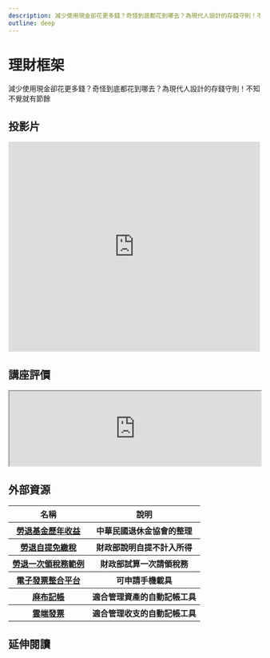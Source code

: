 ```yaml
---
description: 減少使用現金卻花更多錢？奇怪到底都花到哪去？為現代人設計的存錢守則！不知不覺就有節餘
outline: deep
---
```


# 理財框架

減少使用現金卻花更多錢？奇怪到底都花到哪去？為現代人設計的存錢守則！不知不覺就有節餘

## 投影片

<iframe src="https://docs.google.com/presentation/d/e/2PACX-1vQmCUJNXjyzyGaPc6_NXyjwmAshXjLOjfcG-fJrUb7XdVdEZhI2w_dD0WI0vwmf_cfOmoy3zKsNlTpz/embed?start=false&loop=false&delayms=3000" frameborder="0" width="100%" height="420" allowfullscreen="true" mozallowfullscreen="true" webkitallowfullscreen="true"></iframe>

## 講座評價

<iframe src="https://docs.google.com/spreadsheets/d/e/2PACX-1vS-dd3TtGo9ZL7PyKHDVIRIBC0TvbzSP6rrjnQZTtQ_pyZJw7pDIR1opRm8f-ZaShvJb-0OKIA_5U0Z/pubhtml?widget=true&amp;headers=false" width="100%" ></iframe>

## 外部資源

<table>
    <thead>
        <tr>
            <th>名稱</th>
            <th>說明</th>
        </tr>
    </thead>
    <tbody>
        <tr>
            <th>
                <a href="https://www.pension.org.tw/index.php/2018-10-03-15-11-09/2019-02-13-00-01-00" target="_blank">
                   勞退基金歷年收益
                </a>
            </th>
            <th>中華民國退休金協會的整理</th>
        </tr>
        <tr>
            <th>
                <a href="https://www.etax.nat.gov.tw/etwmain/tax-info/understanding/tax-q-and-a/national/individual-income-tax/taxation-scope/which-income/QOzOq69" target="_blank">
                   勞退自提免繳稅
                </a>
            </th>
            <th>財政部說明自提不計入所得</th>
        </tr>
        <tr>
            <th>
                <a href="https://www.etax.nat.gov.tw/etwmain/tax-info/understanding/tax-knowledge/WDNAx2Y" target="_blank">
                   勞退一次領稅務範例
                </a>
            </th>
            <th>財政部試算一次請領稅務</th>
        </tr>
        <tr>
            <th>
                <a href="https://www.einvoice.nat.gov.tw/APCONSUMER/BTC501W/" target="_blank">
                   電子發票整合平台
                </a>
            </th>
            <th>可申請手機載具</th>
        </tr>
        <tr>
            <th>
                <a href="https://moneybook.com.tw/" target="_blank">
                   麻布記帳
                </a>
            </th>
            <th>適合管理資產的自動記帳工具</th>
        </tr>
         <tr>
            <th>
                <a href="https://www.ecloudlife.com/w/" target="_blank">
                   雲端發票
                </a>
            </th>
            <th>適合管理收支的自動記帳工具</th>
        </tr>
    </tbody>
</table>

## 延伸閱讀

<Books :modelValue="bookItems"></Books>

<script setup>
import Books from '../components/books.vue'
const bookItems = [
    {
        id: '11100923100',
        name: '行動支付時代的金錢整理術',
        desc: `<p>減少使用現金卻花更多錢？奇怪到底都花到哪去
為現代人設計的存錢守則！不知不覺就有節餘

<ol>
<li>行動支付、電子錢包、信用卡，全部都要當成隱形負債。</li>
<li>需要跟想要有分清楚嗎？支付習慣改變後的腦衝花錢最可怕。</li>
<li>錢包晚安曲：換成小錢包就存得了錢！並在一天的尾聲整理它。</li>
<li>偷學怦然心動的整理魔法：丟棄囤積雜物也能改善家庭財務。</li>
<li>有計畫性的浪費：別讓存錢成為痛苦，正確的浪費才是幸福。</li></ol>
`,
    },
]
</script>
